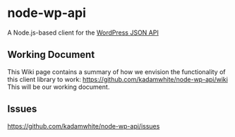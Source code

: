 node-wp-api
===========

A Node.js-based client for the [WordPress JSON API](http://wp-api.org/)

## Working Document

This Wiki page contains a summary of how we envision the functionality of this client library to work: https://github.com/kadamwhite/node-wp-api/wiki This will be our working document.


## Issues

https://github.com/kadamwhite/node-wp-api/issues
